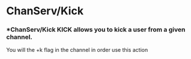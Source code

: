 # ChanServ/Kick
### *ChanServ/Kick KICK allows you to kick a user from a given channel.
<p> You will the +k flag in the channel in order use this action </p>